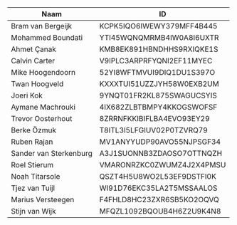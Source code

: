 |Naam|ID|
|---|---|
|Bram van Bergeijk|KCPK5IQO6IWEWY379MFF4B445|
|Mohammed Boundati|YTI45WQNQMRMB4IW0A8I6UXTR|
|Ahmet Çanak|KMB8EK891HBNDHHS9RXIQKE1S|
|Calvin Carter|V9IPLC3ARPRFYQNI2EF11MYEC|
|Mike Hoogendoorn|52YI8WFTMVUI9DIQ1DU1S397O|
|Twan Hoogveld|KXXXTUI51UZZJYH58W0EXB2UM|
|Joeri Kok|9YNQT01FR2KL875SWAGUCSYIS|
|Aymane Machrouki|4IX682ZLBTBMPY4KKOGSWOFSF|
|Trevor Oosterhout|8ZRRNFKKIBIFLBA4EVO93EY29|
|Berke Özmuk|T8ITL3I5LFGIUV02P0TZVRQ79|
|Ruben Rajan|MV1ANYYUDP90AVO55NJPSGF34|
|Sander van Sterkenburg|A3J1SUONNB3ZDAOSO7OTTNQZH|
|Roel Stierum|VMARONRZKC0ZWUMZ4J2X4PMSU|
|Noah Titarsole|QSZT4H5U8WO2L53EF9DSTFI0K|
|Tjez van Tuijl|WI91D76EKC35LA2T5MSSAALOS|
|Marius Versteegen|F4FHLD8HC23ZXR6SB5KO2OQVQ|
|Stijn van Wijk|MFQZL1092BQOUB4H6Z2U9K4N8|
